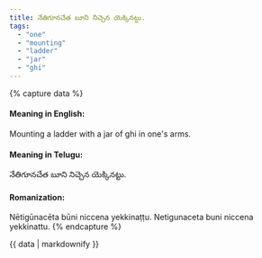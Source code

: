 ```yaml
---
title: నేతిగూనచేత బూని నిచ్చెన యెక్కినట్టు.
tags:
  - "one"
  - "mounting"
  - "ladder"
  - "jar"
  - "ghi"
---
```


{% capture data %}
#### Meaning in English:
Mounting a ladder with a jar of ghi in one's arms.

#### Meaning in Telugu:
నేతిగూనచేత బూని నిచ్చెన యెక్కినట్టు.

#### Romanization:
Nētigūnacēta būni niccena yekkinaṭṭu.
Netigunaceta buni niccena yekkinattu.
{% endcapture %}

{{ data | markdownify }}


